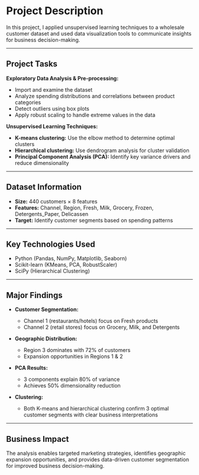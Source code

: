 # Project Description

In this project, I applied unsupervised learning techniques to a wholesale customer dataset and used data visualization tools to communicate insights for business decision-making.

---

## Project Tasks

**Exploratory Data Analysis & Pre-processing:**
- Import and examine the dataset
- Analyze spending distributions and correlations between product categories
- Detect outliers using box plots
- Apply robust scaling to handle extreme values in the data

**Unsupervised Learning Techniques:**
- **K-means clustering:** Use the elbow method to determine optimal clusters
- **Hierarchical clustering:** Use dendrogram analysis for cluster validation
- **Principal Component Analysis (PCA):** Identify key variance drivers and reduce dimensionality

---

## Dataset Information

- **Size:** 440 customers × 8 features  
- **Features:** Channel, Region, Fresh, Milk, Grocery, Frozen, Detergents_Paper, Delicassen  
- **Target:** Identify customer segments based on spending patterns

---

## Key Technologies Used

- Python (Pandas, NumPy, Matplotlib, Seaborn)  
- Scikit-learn (KMeans, PCA, RobustScaler)  
- SciPy (Hierarchical Clustering)

---

## Major Findings

- **Customer Segmentation:**  
  - Channel 1 (restaurants/hotels) focus on Fresh products  
  - Channel 2 (retail stores) focus on Grocery, Milk, and Detergents  

- **Geographic Distribution:**  
  - Region 3 dominates with 72% of customers  
  - Expansion opportunities in Regions 1 & 2  

- **PCA Results:**  
  - 3 components explain 80% of variance  
  - Achieves 50% dimensionality reduction  

- **Clustering:**  
  - Both K-means and hierarchical clustering confirm 3 optimal customer segments with clear business interpretations

---

## Business Impact

The analysis enables targeted marketing strategies, identifies geographic expansion opportunities, and provides data-driven customer segmentation for improved business decision-making.